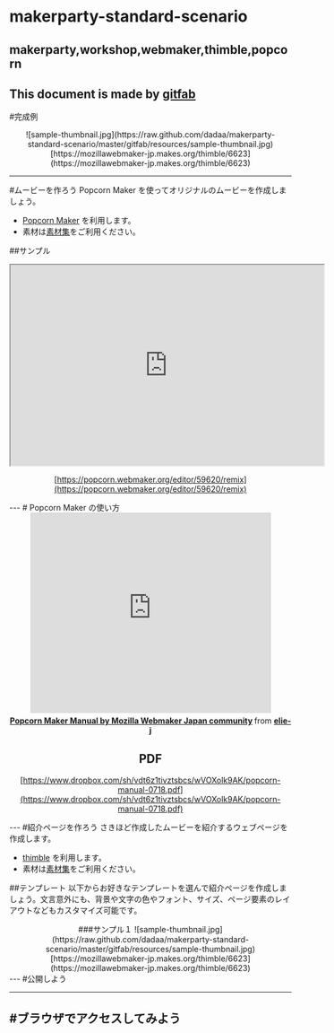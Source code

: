 # makerparty-standard-scenario
## makerparty,workshop,webmaker,thimble,popcorn
This document is made by [gitfab](http://gitfab.org)
---
#完成例

<center>
![sample-thumbnail.jpg](https://raw.github.com/dadaa/makerparty-standard-scenario/master/gitfab/resources/sample-thumbnail.jpg)[https://mozillawebmaker-jp.makes.org/thimble/6623](https://mozillawebmaker-jp.makes.org/thimble/6623)
</center>

---
#ムービーを作ろう
Popcorn Maker を使ってオリジナルのムービーを作成しましょう。

- [Popcorn Maker](https://popcorn.webmaker.org/) を利用します。
- 素材は[素材集](/gitfab/makerparty-materials)をご利用ください。

##サンプル
<center>
<iframe allowfullscreen="" src="https://mozillawebmaker-jp.makes.org/popcorn/1a04_" height="358" width="560"></iframe>

[https://popcorn.webmaker.org/editor/59620/remix](https://popcorn.webmaker.org/editor/59620/remix)
</center>
---
# Popcorn Maker の使い方
<center>
<iframe src="http://www.slideshare.net/slideshow/embed_code/24376253" width="427" height="356" frameborder="0" marginwidth="0" marginheight="0" scrolling="no" style="border:1px solid #CCC;border-width:1px 1px 0;margin-bottom:5px" allowfullscreen webkitallowfullscreen mozallowfullscreen> </iframe> <div style="margin-bottom:5px"> <strong> <a href="http://www.slideshare.net/elie-j/popcorn-manual0718" title="Popcorn Maker Manual by Mozilla Webmaker Japan community" target="_blank">Popcorn Maker Manual by Mozilla Webmaker Japan community</a> </strong> from <strong><a href="http://www.slideshare.net/elie-j" target="_blank">elie-j</a></strong> </div>

## PDF
[https://www.dropbox.com/sh/vdt6z1tivztsbcs/wVOXolk9AK/popcorn-manual-0718.pdf](https://www.dropbox.com/sh/vdt6z1tivztsbcs/wVOXolk9AK/popcorn-manual-0718.pdf)
</center>
---
#紹介ページを作ろう
さきほど作成したムービーを紹介するウェブページを作成します。

- [thimble](https://thimble.webmaker.org/) を利用します。
- 素材は[素材集](/gitfab/makerparty-materials)をご利用ください。

##テンプレート
以下からお好きなテンプレートを選んで紹介ページを作成しましょう。文言意外にも、背景や文字の色やフォント、サイズ、ページ要素のレイアウトなどもカスタマイズ可能です。

<center>
###サンプル１
![sample-thumbnail.jpg](https://raw.github.com/dadaa/makerparty-standard-scenario/master/gitfab/resources/sample-thumbnail.jpg)[https://mozillawebmaker-jp.makes.org/thimble/6623](https://mozillawebmaker-jp.makes.org/thimble/6623)
</center>
---
#公開しよう

---
#ブラウザでアクセスしてみよう
---

